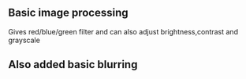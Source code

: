 ## Basic image processing

Gives red/blue/green filter and can also adjust brightness,contrast and grayscale

## Also added basic blurring